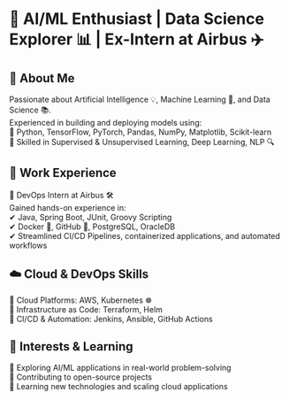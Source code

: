
# 🚀 AI/ML Enthusiast | Data Science Explorer 📊 | Ex-Intern at Airbus ✈️  

## 🌟 About Me  
Passionate about Artificial Intelligence 💡, Machine Learning 🧠, and Data Science 📚.  
Experienced in building and deploying models using:  
🔹 Python, TensorFlow, PyTorch, Pandas, NumPy, Matplotlib, Scikit-learn  
🔹 Skilled in Supervised & Unsupervised Learning, Deep Learning, NLP 🔍  

## 💼 Work Experience  
🔹 DevOps Intern at Airbus 🛠️  
Gained hands-on experience in:  
✔ Java, Spring Boot, JUnit, Groovy Scripting  
✔ Docker 🐳, GitHub 🐙, PostgreSQL, OracleDB  
✔ Streamlined CI/CD Pipelines, containerized applications, and automated workflows  

## ☁️ Cloud & DevOps Skills  
🚀 Cloud Platforms: AWS, Kubernetes ☸️  
🔹 Infrastructure as Code: Terraform, Helm  
🔹 CI/CD & Automation: Jenkins, Ansible, GitHub Actions  

## 📌 Interests & Learning  
🔹 Exploring AI/ML applications in real-world problem-solving  
🔹 Contributing to open-source projects  
🔹 Learning new technologies and scaling cloud applications  

